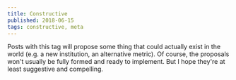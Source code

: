 ```yaml
---
title: Constructive
published: 2018-06-15
tags: constructive, meta
---
```


Posts with this tag will propose some thing that could actually exist in the world (e.g. a new institution, an alternative metric). Of course, the proposals won't usually be fully formed and ready to implement. But I hope they're at least suggestive and compelling.

<!--more-->
